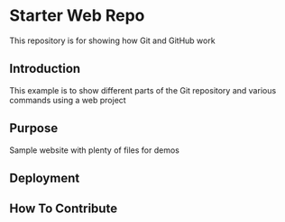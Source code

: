 # Starter Web Repo

This repository is for showing how Git and GitHub work

## Introduction
This example is to show different parts of the Git repository and various commands using a web project

## Purpose

Sample website with plenty of files for demos

## Deployment


## How To Contribute